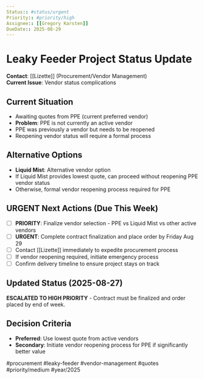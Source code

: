 ```yaml
---
Status:: #status/urgent
Priority:: #priority/high
Assignee:: [[Gregory Karsten]]
DueDate:: 2025-08-29
---
```


# Leaky Feeder Project Status Update

**Contact**: [[Lizette]] (Procurement/Vendor Management)  
**Current Issue**: Vendor status complications  

## Current Situation
- Awaiting quotes from PPE (current preferred vendor)
- **Problem**: PPE is not currently an active vendor
- PPE was previously a vendor but needs to be reopened
- Reopening vendor status will require a formal process

## Alternative Options
- **Liquid Mist**: Alternative vendor option
- If Liquid Mist provides lowest quote, can proceed without reopening PPE vendor status
- Otherwise, formal vendor reopening process required for PPE

## URGENT Next Actions (Due This Week)
- [ ] **PRIORITY**: Finalize vendor selection - PPE vs Liquid Mist vs other active vendors
- [ ] **URGENT**: Complete contract finalization and place order by Friday Aug 29
- [ ] Contact [[Lizette]] immediately to expedite procurement process
- [ ] If vendor reopening required, initiate emergency process
- [ ] Confirm delivery timeline to ensure project stays on track

## Updated Status (2025-08-27)
**ESCALATED TO HIGH PRIORITY** - Contract must be finalized and order placed by end of week.

## Decision Criteria
- **Preferred**: Use lowest quote from active vendors
- **Secondary**: Initiate vendor reopening process for PPE if significantly better value

#procurement #leaky-feeder #vendor-management #quotes #priority/medium #year/2025